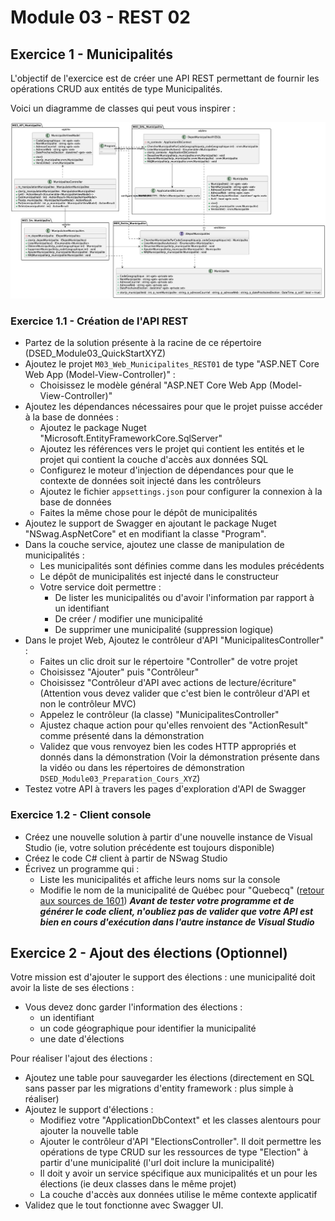 # Module 03 - REST 02

## Exercice 1 - Municipalités

L'objectif de l'exercice est de créer une API REST permettant de fournir les opérations CRUD aux entités de type Municipalités.

Voici un diagramme de classes qui peut vous inspirer :

![Diagramme de classes](../images/Module03_REST02/diag/municipalite_api_diag_classes/municipalite_api_diag_classes.png)

### Exercice 1.1 - Création de l'API REST

- Partez de la solution présente à la racine de ce répertoire (DSED_Module03_QuickStartXYZ)
- Ajoutez le projet `M03_Web_Municipalites_REST01` de type "ASP.NET Core Web App (Model-View-Controller)" :
  - Choisissez le modèle général "ASP.NET Core Web App (Model-View-Controller)"
- Ajoutez les dépendances nécessaires pour que le projet puisse accéder à la base de données :
  - Ajoutez le package Nuget "Microsoft.EntityFrameworkCore.SqlServer"
  - Ajoutez les références vers le projet qui contient les entités et le projet qui contient la couche d'accès aux données SQL
  - Configurez le moteur d'injection de dépendances pour que le contexte de données soit injecté dans les contrôleurs
  - Ajoutez le fichier `appsettings.json` pour configurer la connexion à la base de données
  - Faites la même chose pour le dépôt de municipalités
- Ajoutez le support de Swagger en ajoutant le package Nuget "NSwag.AspNetCore" et en modifiant la classe "Program".
- Dans la couche service, ajoutez une classe de manipulation de municipalités :
  - Les municipalités sont définies comme dans les modules précédents
  - Le dépôt de municipalités est injecté dans le constructeur
  - Votre service doit permettre :
    - De lister les municipalités ou d'avoir l'information par rapport à un identifiant
    - De créer / modifier une municipalité
    - De supprimer une municipalité (suppression logique)
- Dans le projet Web, Ajoutez le contrôleur d'API "MunicipalitesController" :
  - Faites un clic droit sur le répertoire "Controller" de votre projet
  - Choisissez "Ajouter" puis "Contrôleur"
  - Choisissez "Contrôleur d'API avec actions de lecture/écriture" (Attention vous devez valider que c'est bien le contrôleur d'API et non le contrôleur MVC)
  - Appelez le contrôleur (la classe) "MunicipalitesController"
  - Ajustez chaque action pour qu'elles renvoient des "ActionResult" comme présenté dans la démonstration
  - Validez que vous renvoyez bien les codes HTTP appropriés et donnés dans la démonstration (Voir la démonstration présente dans la vidéo ou dans les répertoires de démonstration `DSED_Module03_Preparation_Cours_XYZ`)
- Testez votre API à travers les pages d'exploration d'API de Swagger

### Exercice 1.2 - Client console

- Créez une nouvelle solution à partir d'une nouvelle instance de Visual Studio (ie, votre solution précédente est toujours disponible)
- Créez le code C# client à partir de NSwag Studio
- Écrivez un programme qui :
  - Liste les municipalités et affiche leurs noms sur la console
  - Modifie le nom de la municipalité de Québec pour "Quebecq" ([retour aux sources de 1601](https://fr.wikipedia.org/wiki/Québec_(ville)#Toponymie))
***Avant de tester votre programme et de générer le code client, n'oubliez pas de valider que votre API est bien en cours d'exécution dans l'autre instance de Visual Studio***

## Exercice 2 - Ajout des élections (Optionnel)

Votre mission est d'ajouter le support des élections : une municipalité doit avoir la liste de ses élections :

- Vous devez donc garder l'information des élections :
  - un identifiant
  - un code géographique pour identifier la municipalité
  - une date d'élections

Pour réaliser l'ajout des élections :

- Ajoutez une table pour sauvegarder les élections (directement en SQL sans passer par les migrations d'entity framework : plus simple à réaliser)
- Ajoutez le support d'élections :
  - Modifiez votre "ApplicationDbContext" et les classes alentours pour ajouter la nouvelle table 
  - Ajouter le contrôleur d'API "ElectionsController". Il doit permettre les opérations de type CRUD sur les ressources de type "Election" à partir d'une municipalité (l'url doit inclure la municipalité)
  - Il doit y avoir un service spécifique aux municipalités et un pour les élections (ie deux classes dans le même projet)
  - La couche d'accès aux données utilise le même contexte applicatif
- Validez que le tout fonctionne avec Swagger UI.
